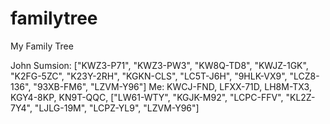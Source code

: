 # familytree
My Family Tree

John Sumsion: ["KWZ3-P71", "KWZ3-PW3", "KW8Q-TD8", "KWJZ-1GK", "K2FG-5ZC", "K23Y-2RH", "KGKN-CLS", "LC5T-J6H", "9HLK-VX9", "LCZ8-136", "93XB-FM6", "LZVM-Y96"]
Me: KWCJ-FND, LFXX-71D, LH8M-TX3, KGY4-8KP, KN9T-QQC,  ["LW61-WTY", "KGJK-M92", "LCPC-FFV", "KL2Z-7Y4", "LJLG-19M", "LCPZ-YL9", "LZVM-Y96"]
